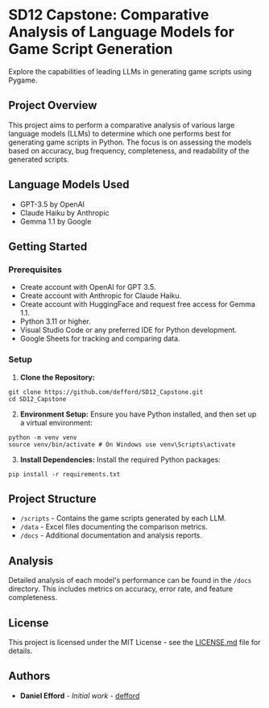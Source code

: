 # SD12 Capstone: Comparative Analysis of Language Models for Game Script Generation
Explore the capabilities of leading LLMs in generating game scripts using Pygame. 

## Project Overview

This project aims to perform a comparative analysis of various large language models (LLMs) to determine which one performs best for generating game scripts in Python. The focus is on assessing the models based on accuracy, bug frequency, completeness, and readability of the generated scripts.

## Language Models Used

- GPT-3.5 by OpenAI
- Claude Haiku by Anthropic
- Gemma 1.1 by Google

## Getting Started

### Prerequisites

- Create account with OpenAI for GPT 3.5.
- Create account with Anthropic for Claude Haiku.
- Create account with HuggingFace and request free access for Gemma 1.1.
- Python 3.11 or higher.
- Visual Studio Code or any preferred IDE for Python development.
- Google Sheets for tracking and comparing data.

### Setup

1. **Clone the Repository:**
```
git clone https://github.com/defford/SD12_Capstone.git
cd SD12_Capstone
```
 
2. **Environment Setup:**
Ensure you have Python installed, and then set up a virtual environment:
```
python -m venv venv
source venv/bin/activate # On Windows use venv\Scripts\activate
```

3. **Install Dependencies:**
Install the required Python packages:
```
pip install -r requirements.txt
```


## Project Structure

- `/scripts` - Contains the game scripts generated by each LLM.
- `/data` - Excel files documenting the comparison metrics.
- `/docs` - Additional documentation and analysis reports.


## Analysis

Detailed analysis of each model's performance can be found in the `/docs` directory. This includes metrics on accuracy, error rate, and feature completeness.

## License

This project is licensed under the MIT License - see the [LICENSE.md](LICENSE.md) file for details.

## Authors

- **Daniel Efford** - *Initial work* - [defford](https://github.com/defford)
